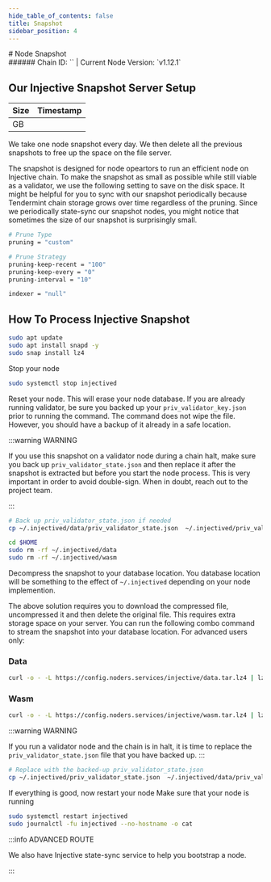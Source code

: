 ```yaml
---
hide_table_of_contents: false
title: Snapshot
sidebar_position: 4
---
```


<div class="h1-with-icon icon-injective">
# Node Snapshot
</div>
###### Chain ID: `` | Current Node Version: `v1.12.1`

## Our Injective Snapshot Server Setup

| Size   | Timestamp   |
|--------|-------------|
|  GB |  |


We take one node snapshot every day. We then delete all the previous snapshots to free up the space on the file server.

The snapshot is designed for node opeartors to run an efficient node on Injective chain. To make the snapshot as small as possible while still viable as a validator, we use the following setting to save on the disk space. It might be helpful for you to sync with our snapshot periodically because Tendermint chain storage grows over time regardless of the pruning. Since we periodically state-sync our snapshot nodes, you might notice that sometimes the size of our snapshot is surprisingly small.

```bash title="app.toml"
# Prune Type
pruning = "custom"

# Prune Strategy
pruning-keep-recent = "100"
pruning-keep-every = "0"
pruning-interval = "10"
```

```bash title="config.toml"
indexer = "null"
```

## How To Process Injective Snapshot
```bash
sudo apt update
sudo apt install snapd -y
sudo snap install lz4
```

Stop your node
```bash
sudo systemctl stop injectived
```
Reset your node. This will erase your node database. If you are already running validator, be sure you backed up your `priv_validator_key.json` prior to running the command. The command does not wipe the file. However, you should have a backup of it already in a safe location.

:::warning WARNING

If you use this snapshot on a validator node during a chain halt, make sure you back up `priv_validator_state.json` and then replace it after the snapshot is extracted but before you start the node process. This is very important in order to avoid double-sign. When in doubt, reach out to the project team.

:::

```bash
# Back up priv_validator_state.json if needed
cp ~/.injectived/data/priv_validator_state.json  ~/.injectived/priv_validator_state.json

cd $HOME
sudo rm -rf ~/.injectived/data
sudo rm -rf ~/.injectived/wasm
```

Decompress the snapshot to your database location. You database location will be something to the effect of `~/.injectived` depending on your node implemention.

The above solution requires you to download the compressed file, uncompressed it and then delete the original file. This requires extra storage space on your server. You can run the following combo command to stream the snapshot into your database location. For advanced users only:
### Data
```bash
curl -o - -L https://config.noders.services/injective/data.tar.lz4 | lz4 -d | tar -x -C ~/.injectived
```
### Wasm
```bash
curl -o - -L https://config.noders.services/injective/wasm.tar.lz4 | lz4 -d | tar -x -C ~/.injectived
```

:::warning WARNING

If you run a validator node and the chain is in halt, it is time to replace the `priv_validator_state.json` file that you have backed up.
:::

```bash
# Replace with the backed-up priv_validator_state.json
cp ~/.injectived/priv_validator_state.json  ~/.injectived/data/priv_validator_state.json
```

If everything is good, now restart your node
Make sure that your node is running

```bash
sudo systemctl restart injectived
sudo journalctl -fu injectived --no-hostname -o cat
```

:::info ADVANCED ROUTE

We also have Injective state-sync service to help you bootstrap a node.

:::
